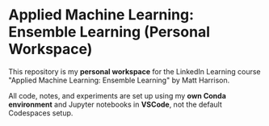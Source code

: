 # Applied Machine Learning: Ensemble Learning (Personal Workspace)

This repository is my **personal workspace** for the LinkedIn Learning course
"Applied Machine Learning: Ensemble Learning" by Matt Harrison.  

All code, notes, and experiments are set up using my **own Conda environment** and 
Jupyter notebooks in **VSCode**, not the default Codespaces setup.  

